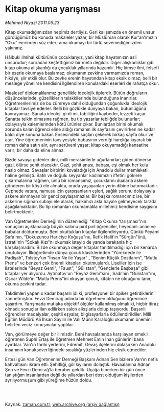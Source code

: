 # Kitap okuma yarışması

*Mehmed Niyazi 2011.05.23*

<td class="columnist-detail">
<p>Kitap okumadığımızdan hepimiz dertliyiz. Geri kalışımızda en önemli unsur gördüğümüz bu konuda makaleler yazar, bir Müslüman olarak Kur'an'ımızın "Oku" emrinden söz eder; ama okumayı bir türlü sevemediğimizden yakınırız.</p>
<p>
<div id="haberMetinDiv">
<p>Hâlbuki ilmihal kültürünün çocuklarıyız, yani kitap hayatımızın asli unsurudur; sonradan keşfettiğimiz bir meta değildir. Diğer alışkanlıklar gibi kitap okuma alışkanlığı da çocukluk yıllarında kazanılır. Hiç kimse ilmi, felsefi bir eserle okumaya başlamaz; okumanın zevkine varmamızda roman, hikâye, şiir etkili olur. Bu zevke erenin hayatından kitap eksik olmaz; belli bir mesleğe yönelirse kendisini ilgilendiren konulardaki eserleri de rahatça okur.
<p> Maalesef diplomalılarımız genellikle ideolojik tiplerdir. Bütün doğruların düşüncelerinde, güzelliklerin telakkilerinde bulunduğuna inanırlar. Öğretmenlerimiz de bu zümreye dahil olduğundan çoğunlukla ideolojik kitaplar tavsiye ederler. Belli bir gözlükle dünyaya bakan, bütünlüğünü kavrayamaz. Sanata ideoloji girdi mi, tabiiliğini kaybeder, lezzeti kaçar. Sanatta telkin olmasına rağmen, bu tip yazarlar tebliğde bulunurlar; dolayısıyla kalemlerinden kötü ürünler çıkar. Bunlardan birini okumak zorunda kalan öğrenci eline aldığı romanın ilk sayfasını çevirirken ne kadar kaldı diye sonuna bakar. Ensesindeki saçları çekerek birkaç sayfa okur ve atar. Yine öğretmeninin tavsiyesiyle babasının verdiği harçlığa kıyarak bir roman daha satın alır, aynı serüveni yaşar; kitap okuyamadığı kanaatine varır; bir daha da eline almaz.
<p> Bizde savaşa gidenler dini, milli merasimlerle uğurlanırlar; giden dönerse gazi, ölürse şehit olacaktır. Gazi, şehit anası, babası, eşi olmak her kula nasip olmaz. Savaşlar birbirini kovaladığı için Anadolu dullar memleketi haline gelmişti. Batılı ve doğulu seyyahlar kadınımızın iffetini göklere çıkarmalarına rağmen, ünlü bir romancımız, çocuklarını dualarla askere gönderen bir köyü ele almakta, orada yaşayanları yerin dibine batırmaktadır. Cephede vatanı, namusu için çarpışanların eşleri, sağlık sorunu dolayısıyla askere alınmayan bir genci paylaşamazlar. Bir başka romancımız ise, bir askerine sığınan subayı ele alarak, halkımızı akla hayale gelmeyecek tarzda aşağılamaktadır. Bu tip romanları okumamakla milletimiz kendisine saygısını belirtmektedir.
<p> Van Öğretmenler Derneği'nin düzenlediği "Kitap Okuma Yarışması"nın sonuçları açıklanacağı büyük salonu pırıl pırıl öğrenciler, heyecanlı anne ve babalar doldurmuştu. Beni okuttukları kitaplar ilgilendiriyordu. Çünkü Peyami Safa'nın, "Dokuzuncu Hariciye Koğuşu"nu, Refik Halit'in "Sürgün"ünü, İstrati'nin "Sokak Kızı"nı okumak isteyip de yarıda bırakanla hiç karşılaşmadım. Bizde okunmaya değer kitaplar tanıtılmadığı için bir kenarda unutuluyor. İlköğretimde dünya çocuk klasiklerinden "Yürekdede ile Padişah", Tolstoy'un "İnsan Ne ile Yaşar" , "Benim Küçük Dostlarım", "Mutlu Prens" ve benzeri çok önemli kitapları okutmuşlardı. Liseliler için ise listelerinde "Beyaz Gemi", "Faust", "Gülistan", "Gençlerle Başbaşa" gibi kitaplar yer alıyordu. Aytmatov'un "Beyaz Gemi"sini , Sadi'nin "Gülistan"ını, Oscar Wilde'ın "Mutlu Prens"ini okuyan çocuk, kitabın ne olduğunu tanır, okuma zevkini tadar.
<p> Takdimleri yapan o kadar başarılı idi ki, profesyonel bir spiker getirdiklerini zannetmiştim. Fevzi Demirağ adında bir öğretmen olduğunu öğrenince şaşırdım. Yarışmada mutlaka objektif ölçüler kullanılmış olmalı ki, hiçbir itiraz olmadı; sonuçlar ilan edilirken salon alkışlarla dolup taşıyordu. Başarılı öğrenciler madalyalar, çeşitli eşyalar, bilgisayarlarla ödüllendirildiler. Milli Eğitim Müdürü Ali İhsan Sayılır ile Vali Münir Karaloğlu okumanın önemini belirten veciz konuşmalar yaptılar.
<p> Van, görülmeye değer bir ilimizdir. Beni havaalanında karşılayan emekli öğretmen Suphi Ertaş ile öğretmen Mehmet Emin İnan günlerini bana ayırdılar. Van'ın tarihi yerlerini, Edremit, Gevaş ilçelerini dolaşırken Anadolu insanının konukseverliğindeki sıcaklığı yüzlerinden hiç eksik etmediler.
<p> Ertesi gün Van Öğretmenler Derneği Başkanı Adnan Şen bizlere Van'ın nefis kahvaltısını ikram etti. Şehitliği, göl kıyılarını dolaştık. Havaalanına Adnan Şen ve Fevzi Demirağ'la beraber geldik. Uçağa binerken bir gün önce tanıştığım insanlardan değil de yıllardan beri dost olduğum kişilerden ayrılıyormuşum gibi yüreğime hüzün doldu.</p></p></p></p></p></p></p></div>
</p>


<p><br>
		 </br></p></td>

Kaynak: [zaman.com.tr](http://zaman.com.tr/yazar.do?yazino=1137581), [web.archive.org (arşiv bağlantısı)](http://web.archive.org/web/20110915092458/http://www.zaman.com.tr:80/yazar.do?yazino=1137581)
